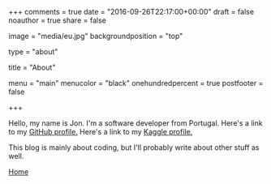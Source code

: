 +++
comments = true
date = "2016-09-26T22:17:00+00:00"
draft = false
noauthor = true
share = false

image = "media/eu.jpg"
backgroundposition = "top"

type = "about"

title = "About"

menu = "main"
menucolor = "black"
onehundredpercent = true
postfooter = false


+++

Hello, my name is Jon. I'm a software developer from Portugal. Here's a link to my [GitHub profile.](https://github.com/jongomez) Here's a link to my [Kaggle profile.](https://www.kaggle.com/jongomez)

This blog is mainly about coding, but I'll probably write about other stuff as well.

[Home](/)
